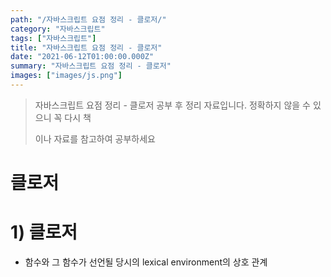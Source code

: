 ```yaml
---
path: "/자바스크립트 요점 정리 - 클로저/"
category: "자바스크립트"
tags: ["자바스크립트"]
title: "자바스크립트 요점 정리 - 클로저"
date: "2021-06-12T01:00:00.000Z"
summary: "자바스크립트 요점 정리 - 클로저"
images: ["images/js.png"]
---
```


> 자바스크립트 요점 정리 - 클로저 공부 후 정리 자료입니다. 정확하지 않을 수 있으니 꼭 다시 책
>
> 이나 자료를 참고하여 공부하세요



# 클로저

# 1) 클로저

* 함수와 그 함수가 선언될 당시의 lexical environment의 상호 관계